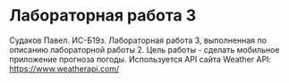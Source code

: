 # Лабораторная работа 3
Судаков Павел. ИС-Б19з. Лабораторная работа 3, выполненная по описанию лабораторной работы 2.
Цель работы - сделать мобильное приложение прогноза погоды.
Используется API сайта Weather API: https://www.weatherapi.com/
